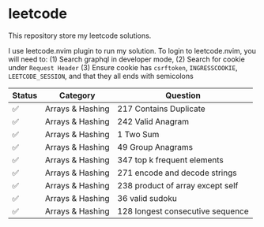 # leetcode

This repository store my leetcode solutions.

I use leetcode.nvim plugin to run my solution.
To login to leetcode.nvim, you will need to:
(1) Search graphql in developer mode,
(2) Search for cookie under `Request Header`
(3) Ensure cookie has `csrftoken`, `INGRESSCOOKIE`, `LEETCODE_SESSION`, and that they all ends with semicolons

Status | Category | Question
--- | --- | ---
✅ | Arrays & Hashing | 217 Contains Duplicate
✅ | Arrays & Hashing | 242 Valid Anagram
✅ | Arrays & Hashing | 1 Two Sum
✅ | Arrays & Hashing | 49 Group Anagrams
✅ | Arrays & Hashing | 347 top k frequent elements
✅ | Arrays & Hashing | 271 encode and decode strings
✅ | Arrays & Hashing | 238 product of array except self
✅ | Arrays & Hashing | 36 valid sudoku
✅ | Arrays & Hashing | 128 longest consecutive sequence
